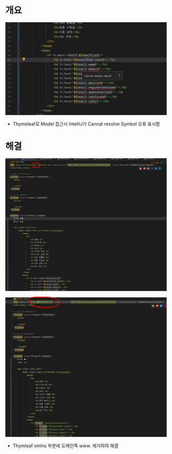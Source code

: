 # 개요

![img.png](img.png)

- Thymeleaf로 Model 접근시 IntelliJ가 Cannat resolve Symbol 오류 표시함

# 해결

![img_1.png](img_1.png)

![img_2.png](img_2.png)

- Thymleaf xmlns 부분에 도메인쪽 www. 제거하여 해결